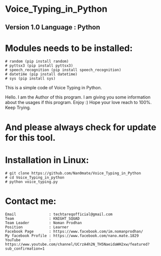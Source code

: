 # Voice_Typing_in_Python
## Version 1.0  Language : Python

# Modules needs to be installed:
    # random (pip install random)
    # pyttsx3 (pip install pyttsx3)
    # speech_recognition (pip install speech_recognition)
    # datetime (pip install datetime)
    # sys (pip install sys)

This is a simple code of Voice Typing in Python. 

Hello. I am the Author of this program. I am giving you some information about the usages if this program.
Enjoy :) Hope your love reach to 100%. Keep Trying.

# And please always check for update for this tool.


# Installation in Linux: 

    # git clone https://github.com/Nan0mate/Voice_Typing_in_Python
    # cd Voice_Typing_in_python
    # python voice_typing.py


# Contact me: 
    
    Email               : techtareqofficial@gmail.com
    Team                : KNIGHT_SQUAD
    Team Leader         : Noman Prodhan
    Position            : Learner
    Facebook Page       : https://www.facebook.com/im.nomanprodhan/
    My facebook Profile : https://www.facebook.com/nano.mate.1829
    YouTube             : https://www.youtube.com/channel/UCrzA4h2N_TH5NaeidaWH2xw/featured?sub_confirmation=1
